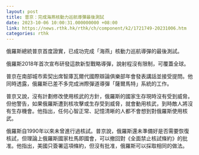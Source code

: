 ```yaml
---
layout: post
title: 普京：完成海燕核動力巡航導彈最後測試
date: 2023-10-06 10:00:31.000000000 +08:00
link: https://news.rthk.hk/rthk/ch/component/k2/1721749-20231006.htm
categories: rthk
---
```


俄羅斯總統普京首度證實，已成功完成「海燕」核動力巡航導彈的最後測試。

俄羅斯2018年首次宣布研發這款新型戰略導彈，說射程沒有限制，可覆蓋全球。

普京在南部城市索契出席智庫瓦爾代國際辯論俱樂部年會發表講話並接受提問。他同時透露，俄羅斯已差不多完成洲際彈道導彈「薩爾馬特」系統的工作。

普京又說，沒有計劃修改使用核武的方針，俄羅斯的國家生存現時沒有受到威脅。但他警告，如果俄羅斯遭到核攻擊或生存受到威脅，就會動用核武，到時敵人將沒有生存機會。他指出，任何心智正常、記憶清晰的人都不會想到對俄羅斯使用核武。

俄羅斯自1990年以來未曾進行過核試。普京說，俄羅斯還未準備好是否需要恢復核試，但理論上俄羅斯國家杜馬即國會，可以撤回對《全面禁止核試條約》的批准。他指出，美國只簽署這項條約，但沒有批准，俄羅斯可以採取相同的做法。
